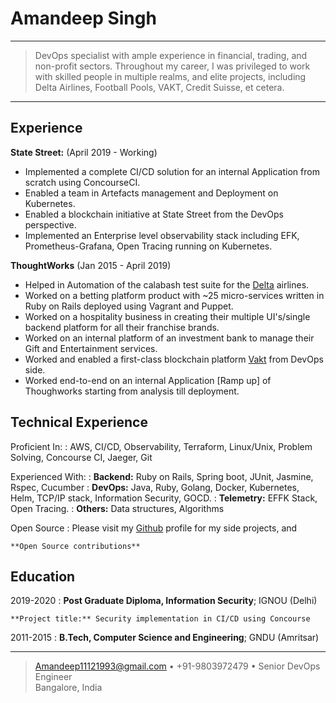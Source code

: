 Amandeep Singh
============

----

>  DevOps specialist with ample experience in financial, trading, and non-profit sectors. Throughout my career, I 
>  was privileged to work with skilled people in multiple realms, and elite projects, including Delta Airlines, 
> Football   Pools, VAKT, Credit Suisse, et cetera.

----

Experience
----------

**State Street:** (April 2019 - Working)

* Implemented a complete CI/CD solution for an internal Application from scratch using ConcourseCI.
* Enabled a team in Artefacts management and Deployment on Kubernetes.
* Enabled a blockchain initiative at State Street from the DevOps perspective.
* Implemented an Enterprise level observability stack including EFK, Prometheus-Grafana, Open Tracing running on 
  Kubernetes. 

**ThoughtWorks** (Jan 2015 - April 2019)

* Helped in Automation of the calabash test suite for the [Delta](https://www.thoughtworks.com/clients/delta) airlines.
* Worked on a betting platform product with ~25 micro-services written in Ruby on Rails deployed
  using Vagrant and Puppet.
* Worked on a hospitality business in creating their multiple UI's/single backend platform for all their franchise brands.
* Worked on an internal platform of an investment bank to manage their Gift and Entertainment services.
* Worked and enabled a first-class blockchain platform [Vakt](https://www.thoughtworks.com/clients/vakt) from DevOps side.
* Worked end-to-end on an internal Application [Ramp up] of Thoughworks starting from analysis till deployment.

Technical Experience
--------------------

Proficient In:
:   AWS, CI/CD, Observability, Terraform, Linux/Unix, Problem Solving,
    Concourse CI, Jaeger, Git

Experienced With:
:   **Backend:** Ruby on Rails, Spring boot, JUnit, Jasmine, Rspec, Cucumber
:   **DevOps:**  Java, Ruby, Golang, Docker, Kubernetes, Helm, TCP/IP stack, Information Security, GOCD.
:   **Telemetry:** EFFK Stack, Open Tracing.
:   **Others:**  Data structures, Algorithms

Open Source
:   Please visit my [Github](https://github.com/Amiedeep) profile for my side projects, and 
    
    **Open Source contributions**


Education
---------

2019-2020 
:   **Post Graduate Diploma, Information Security**; IGNOU (Delhi)

    **Project title:** Security implementation in CI/CD using Concourse

2011-2015
:   **B.Tech, Computer Science and Engineering**; GNDU (Amritsar)

----

> <Amandeep11121993@gmail.com> • +91-9803972479 • Senior DevOps Engineer\
> Bangalore, India
